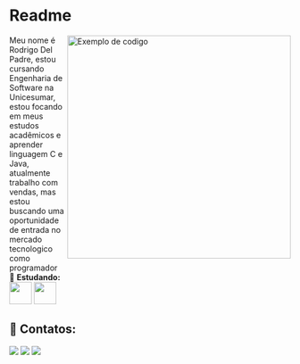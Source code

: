 # Readme
<img src="https://elascodam.wordpress.com/wp-content/uploads/2021/08/joan-gamell-zs67i1hlllo-unsplash.jpg?w=1024" alt="Exemplo de codigo" min-width="400px" max-width="400px" width="400px" align="right">
<div> 
	Meu nome é Rodrigo Del Padre, estou cursando Engenharia de Software na Unicesumar, estou focando em meus estudos acadêmicos e aprender linguagem C e Java, atualmente trabalho com vendas, mas estou buscando uma oportunidade de entrada no mercado tecnologico como programador

<div/>
 
  <div>
  📖 <strong> Estudando: </strong></div>

</div>
  <img loading="lazy" src="https://cdn.jsdelivr.net/gh/devicons/devicon/icons/java/java-original.svg" width="40" height="40"/> 
  <img loading="lazy" src="https://cdn.jsdelivr.net/gh/devicons/devicon@latest/icons/c/c-original.svg" width="40" height="40"/>
</div>



## 📧 Contatos:

<div>

  <a href="https://instagram.com/seu-usuário-instagram-aqui" target="_blank"><img loading="lazy" src="https://img.shields.io/badge/-Instagram-%23E4405F?style=for-the-badge&logo=instagram&logoColor=white" target="_blank"></a>
  <a href = "mailto:rodrigo21437@gmail.com"><img loading="lazy" src="https://img.shields.io/badge/Gmail-D14836?style=for-the-badge&logo=gmail&logoColor=white" target="_blank"></a>
  <a href="https://www.linkedin.com/in/rodrigoantoniodelpadre/" target="_blank"><img loading="lazy" src="https://img.shields.io/badge/-LinkedIn-%230077B5?style=for-the-badge&logo=linkedin&logoColor=white" target="_blank"></a>   
</div>


<!--
**Rodrigudp/rodrigudp** is a ✨ _special_ ✨ repository because its `README.md` (this file) appears on your GitHub profile.

Here are some ideas to get you started:

- 🔭 I’m currently working on ...
- 🌱 I’m currently learning ...
- 👯 I’m looking to collaborate on ...
- 🤔 I’m looking for help with ...
- 💬 Ask me about ...
- 📫 How to reach me: ...
- 😄 Pronouns: ...
- ⚡ Fun fact: ...
-->

